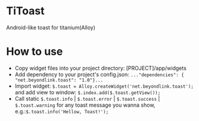 TiToast
=======

Android-like toast for titanium(Alloy)

How to use
=======

* Copy widget files into your project directory: [PROJECT]/app/widgets
* Add dependency to your project's config.json: `..."dependencies": { "net.beyondlink.toast": "1.0"}...`
* Import widget: `$.toast = Alloy.createWidget('net.beyondlink.toast');` and add view to window: `$.index.add($.toast.getView());`
* Call static `$.toast.info` | `$.toast.error` | `$.toast.success` | `$.toast.warning` for any toast message you wanna show, e.g.:`$.toast.info('Hellow, Toast!');`